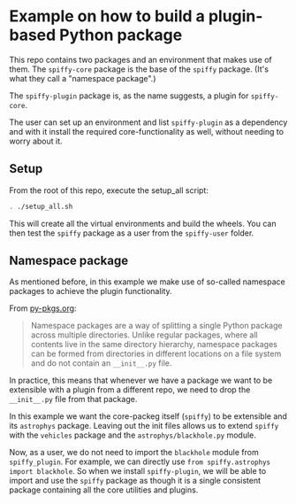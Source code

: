 # Example on how to build a plugin-based Python package

This repo contains two packages and an environment that makes
use of them. The `spiffy-core` package is the base of the `spiffy`
package. (It's what they call a "namespace package".)

The `spiffy-plugin` package is, as the name suggests, a plugin for
`spiffy-core`.

The user can set up an environment and list `spiffy-plugin` as a dependency
and with it install the required core-functionality as well, without needing
to worry about it.



## Setup

From the root of this repo, execute the setup_all script:
```bash
. ./setup_all.sh
```

This will create all the virtual environments and build the wheels. You can then test the `spiffy` package as a user from the `spiffy-user` folder.

## Namespace package

As mentioned before, in this example we make use of so-called namespace packages to
achieve the plugin functionality.

From [py-pkgs.org](https://py-pkgs.org/04-package-structure.html#package-structure):
> Namespace packages are a way of splitting a single Python package across multiple directories.
> Unlike regular packages, where all contents live in the same directory hierarchy, namespace packages
> can be formed from directories in different locations on a file system and do not contain an `__init__.py` file.

In practice, this means that whenever we have a package we want to be
extensible with a plugin from a different repo, we need to drop the `__init__.py` file from that package.

In this example we want the core-packeg itself (`spiffy`) to be extensible and its `astrophys` package.
Leaving out the init files allows us to extend `spiffy` with the `vehicles` package and the `astrophys/blackhole.py` module.


Now, as a user, we do not need to import the `blackhole` module from `spiffy_plugin`.
For example, we can directly use `from spiffy.astrophys import blackhole`.
So when we install `spiffy-plugin`, we will be able to import and use the `spiffy` package as though it is a single
consistent package containing all the core utilities and plugins.
